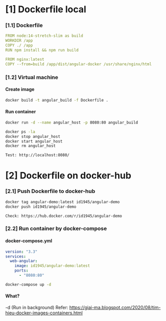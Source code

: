 # [1] Dockerfile local
### [1.1] Dockerfile
```yml
FROM node:14-stretch-slim as build
WORKDIR /app
COPY ./ /app
RUN npm install && npm run build

FROM nginx:latest
COPY --from=build /app/dist/angular-docker /usr/share/nginx/html
```
### [1.2] Virtual machine
#### Create image
```bash
docker build -t angular_build -f Dockerfile .
```
#### Run container
```bash
docker run -d --name angular_host -p 8080:80 angular_build
```
```bash
docker ps -la
docker stop angular_host
docker start angular_host
docker rm angular_host
```
```utl
Test: http://localhost:8080/
```
# [2] Dockerfile on docker-hub
### [2.1] Push Dockerfile to docker-hub
```bash
docker tag angular-demo:latest id1945/angular-demo
docker push id1945/angular-demo
```
```url
Check: https://hub.docker.com/r/id1945/angular-demo
```
### [2.2] Run container by docker-compose
#### docker-compose.yml
```yml
version: "3.3"
services:
  web-angular:
    image: id1945/angular-demo:latest
    ports:
      - "8080:80"
```
```bash
docker-compose up -d
```
#### What?
-d (Run in background)
Refer: https://giai-ma.blogspot.com/2020/08/tim-hieu-docker-images-containers.html 